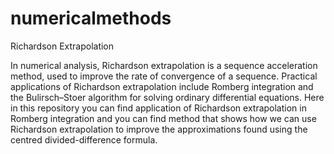 # numericalmethods
Richardson Extrapolation

In numerical analysis, Richardson extrapolation is a sequence acceleration method, used to improve the rate of convergence of a sequence. Practical applications of Richardson extrapolation include Romberg integration and the Bulirsch–Stoer algorithm for solving ordinary differential equations. Here in this repository you can find  application of Richardson extrapolation in Romberg integration and you can find method that shows how we can use Richardson extrapolation to improve the approximations found using the centred divided-difference formula.
